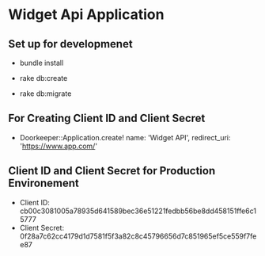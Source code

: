 # Widget Api Application

## Set up for developmenet

* bundle install

* rake db:create

* rake db:migrate

## For Creating Client ID and Client Secret

* Doorkeeper::Application.create! name: 'Widget API', redirect_uri: 'https://www.app.com/'

## Client ID and Client Secret for Production Environement

* Client ID: cb00c3081005a78935d641589bec36e51221fedbb56be8dd458151ffe6c15777
* Client Secret: 0f28a7c62cc4179d1d7581f5f3a82c8c45796656d7c851965ef5ce559f7fee87
